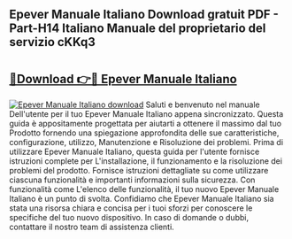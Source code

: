 ## Epever Manuale Italiano Download gratuit PDF - Part-H14 Italiano Manuale del proprietario del servizio cKKq3

# <h2><a href="http://dfgcvx.blite.top/?on=Epever+Manuale+Italiano">🔗Download 👉🔴 Epever Manuale Italiano</a></h2>

[![Epever Manuale Italiano download](https://i.imgur.com/lujVjoI.png)](http://dfgcvx.blite.top/?on=Epever+Manuale+Italiano)
Saluti e benvenuto nel manuale Dell'utente per il tuo Epever Manuale Italiano appena sincronizzato. Questa guida è appositamente progettata per aiutarti a ottenere il massimo dal tuo Prodotto fornendo una spiegazione approfondita delle sue caratteristiche, configurazione, utilizzo, Manutenzione e Risoluzione dei problemi. Prima di utilizzare Epever Manuale Italiano, questa guida per l'utente fornisce istruzioni complete per L'installazione, il funzionamento e la risoluzione dei problemi del prodotto. Fornisce istruzioni dettagliate su come utilizzare ciascuna funzionalità e importanti informazioni sulla sicurezza. Con funzionalità come L'elenco delle funzionalità, il tuo nuovo Epever Manuale Italiano è un punto di svolta. Confidiamo che Epever Manuale Italiano sia stata una risorsa chiara e concisa per i tuoi sforzi per conoscere le specifiche del tuo nuovo dispositivo. In caso di domande o dubbi, contattare il nostro team di assistenza clienti.
